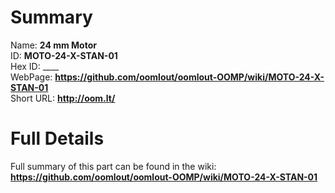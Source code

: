 
Summary
=================
  
Name: __24 mm Motor__    
ID: __MOTO-24-X-STAN-01__   
Hex ID: ____   
WebPage: __https://github.com/oomlout/oomlout-OOMP/wiki/MOTO-24-X-STAN-01__   
Short URL: __http://oom.lt/__   

Full Details
==========================
Full summary of this part can be found in the wiki:   
__https://github.com/oomlout/oomlout-OOMP/wiki/MOTO-24-X-STAN-01__    

